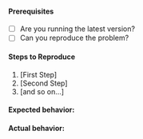 #### Prerequisites

- [ ] Are you running the latest version?
- [ ] Can you reproduce the problem?

#### Steps to Reproduce

1. [First Step]
2. [Second Step]
3. [and so on...]

#### Expected behavior:

#### Actual behavior:
